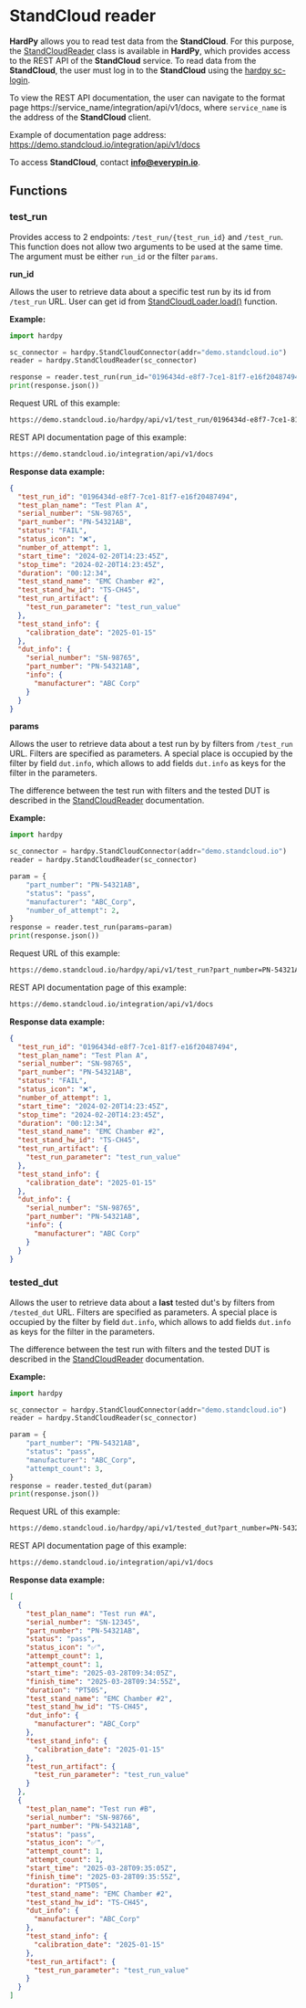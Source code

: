 # StandCloud reader

**HardPy** allows you to read test data from the **StandCloud**.
For this purpose, the [StandCloudReader](./../documentation/pytest_hardpy.md#standcloudreader)
class is available in **HardPy**, which provides access to the REST API of the **StandCloud** service.
To read data from the **StandCloud**, the user must log in to the **StandCloud**
using the [hardpy sc-login](./../documentation/cli.md#sc-login).

To view the REST API documentation, the user can navigate to the format page
https://service_name/integration/api/v1/docs,
where `service_name` is the address of the **StandCloud** client.

Example of documentation page address: https://demo.standcloud.io/integration/api/v1/docs

To access **StandCloud**, contact **info@everypin.io**.

## Functions

### test_run

Provides access to 2 endpoints: `/test_run/{test_run_id}` and `/test_run`.
This function does not allow two arguments to be used at the same time.
The argument must be either `run_id` or the filter `params`.

**run_id**

Allows the user to retrieve data about a specific test run by its id from `/test_run` URL.
User can get id from [StandCloudLoader.load()](./../documentation/pytest_hardpy.md#standcloudloader)
function.

**Example:**

```python
import hardpy

sc_connector = hardpy.StandCloudConnector(addr="demo.standcloud.io")
reader = hardpy.StandCloudReader(sc_connector)

response = reader.test_run(run_id="0196434d-e8f7-7ce1-81f7-e16f20487494")
print(response.json())
```

Request URL of this example:

```bash
https://demo.standcloud.io/hardpy/api/v1/test_run/0196434d-e8f7-7ce1-81f7-e16f20487494
```

REST API documentation page of this example:

```bash
https://demo.standcloud.io/integration/api/v1/docs
```

**Response data example:**

```json
{
  "test_run_id": "0196434d-e8f7-7ce1-81f7-e16f20487494",
  "test_plan_name": "Test Plan A",
  "serial_number": "SN-98765",
  "part_number": "PN-54321AB",
  "status": "FAIL",
  "status_icon": "❌",
  "number_of_attempt": 1,
  "start_time": "2024-02-20T14:23:45Z",
  "stop_time": "2024-02-20T14:23:45Z",
  "duration": "00:12:34",
  "test_stand_name": "EMC Chamber #2",
  "test_stand_hw_id": "TS-CH45",
  "test_run_artifact": {
    "test_run_parameter": "test_run_value"
  },
  "test_stand_info": {
    "calibration_date": "2025-01-15"
  },
  "dut_info": {
    "serial_number": "SN-98765",
    "part_number": "PN-54321AB",
    "info": {
      "manufacturer": "ABC Corp"
    }
  }
}
```

**params**

Allows the user to retrieve data about a test run by by filters from `/test_run` URL.
Filters are specified as parameters. A special place is occupied by the filter by field `dut.info`,
which allows to add fields `dut.info` as keys for the filter in the parameters.

The difference between the test run with filters and the tested DUT is described in the
[StandCloudReader](./../documentation/pytest_hardpy.md#standcloudreader) documentation.

**Example:**

```python
import hardpy

sc_connector = hardpy.StandCloudConnector(addr="demo.standcloud.io")
reader = hardpy.StandCloudReader(sc_connector)

param = {
    "part_number": "PN-54321AB",
    "status": "pass",
    "manufacturer": "ABC_Corp",
    "number_of_attempt": 2,
}
response = reader.test_run(params=param)
print(response.json())
```

Request URL of this example:

```bash
https://demo.standcloud.io/hardpy/api/v1/test_run?part_number=PN-54321AB&status=pass&manufacturer=ABC_Corp&number_of_attempt=2
```

REST API documentation page of this example:

```bash
https://demo.standcloud.io/integration/api/v1/docs
```

**Response data example:**

```json
{
  "test_run_id": "0196434d-e8f7-7ce1-81f7-e16f20487494",
  "test_plan_name": "Test Plan A",
  "serial_number": "SN-98765",
  "part_number": "PN-54321AB",
  "status": "FAIL",
  "status_icon": "❌",
  "number_of_attempt": 1,
  "start_time": "2024-02-20T14:23:45Z",
  "stop_time": "2024-02-20T14:23:45Z",
  "duration": "00:12:34",
  "test_stand_name": "EMC Chamber #2",
  "test_stand_hw_id": "TS-CH45",
  "test_run_artifact": {
    "test_run_parameter": "test_run_value"
  },
  "test_stand_info": {
    "calibration_date": "2025-01-15"
  },
  "dut_info": {
    "serial_number": "SN-98765",
    "part_number": "PN-54321AB",
    "info": {
      "manufacturer": "ABC Corp"
    }
  }
}
```

### tested_dut

Allows the user to retrieve data about a **last** tested dut's by filters from `/tested_dut` URL.
Filters are specified as parameters. A special place is occupied by the filter by field `dut.info`,
which allows to add fields `dut.info` as keys for the filter in the parameters.

The difference between the test run with filters and the tested DUT is described in the
[StandCloudReader](./../documentation/pytest_hardpy.md#standcloudreader) documentation.

**Example:**

```python
import hardpy

sc_connector = hardpy.StandCloudConnector(addr="demo.standcloud.io")
reader = hardpy.StandCloudReader(sc_connector)

param = {
    "part_number": "PN-54321AB",
    "status": "pass",
    "manufacturer": "ABC_Corp",
    "attempt_count": 3,
}
response = reader.tested_dut(param)
print(response.json())
```

Request URL of this example:

```bash
https://demo.standcloud.io/hardpy/api/v1/tested_dut?part_number=PN-54321AB&status=pass&manufacturer=ABC_Corp&attempt_count=3
```

REST API documentation page of this example:

```bash
https://demo.standcloud.io/integration/api/v1/docs
```

**Response data example:**

```json
[
  {
    "test_plan_name": "Test run #A",
    "serial_number": "SN-12345",
    "part_number": "PN-54321AB",
    "status": "pass",
    "status_icon": "✅",
    "attempt_count": 1,
    "attempt_count": 1,
    "start_time": "2025-03-28T09:34:05Z",
    "finish_time": "2025-03-28T09:34:55Z",
    "duration": "PT50S",
    "test_stand_name": "EMC Chamber #2",
    "test_stand_hw_id": "TS-CH45",
    "dut_info": {
      "manufacturer": "ABC_Corp"
    },
    "test_stand_info": {
      "calibration_date": "2025-01-15"
    },
    "test_run_artifact": {
      "test_run_parameter": "test_run_value"
    }
  },
  {
    "test_plan_name": "Test run #B",
    "serial_number": "SN-98766",
    "part_number": "PN-54321AB",
    "status": "pass",
    "status_icon": "✅",
    "attempt_count": 1,
    "attempt_count": 1,
    "start_time": "2025-03-28T09:35:05Z",
    "finish_time": "2025-03-28T09:35:55Z",
    "duration": "PT50S",
    "test_stand_name": "EMC Chamber #2",
    "test_stand_hw_id": "TS-CH45",
    "dut_info": {
      "manufacturer": "ABC_Corp"
    },
    "test_stand_info": {
      "calibration_date": "2025-01-15"
    },
    "test_run_artifact": {
      "test_run_parameter": "test_run_value"
    }
  }
]
```
